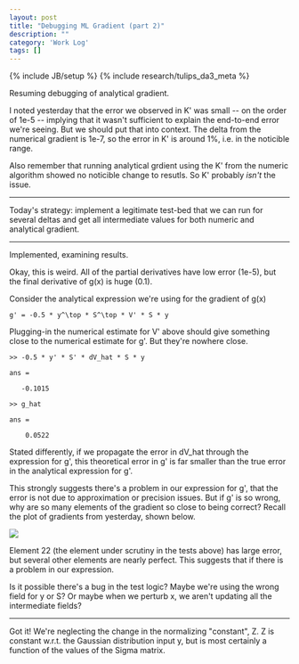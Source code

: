```yaml
---
layout: post
title: "Debugging ML Gradient (part 2)"
description: ""
category: 'Work Log'
tags: []
---
```

{% include JB/setup %}
{% include research/tulips_da3_meta %}

Resuming debugging of analytical gradient.

I noted yesterday that the error we observed in K' was small -- on the order of 1e-5 -- implying that it wasn't sufficient to explain the end-to-end error we're seeing.  But we should put that into context.  The delta from the numerical gradient is 1e-7, so the error in K' is around 1%, i.e. in the noticible range.  

Also remember that running analytical grdient using the K' from the numeric algorithm showed no noticible change to resutls.  So K' probably *isn't* the issue.

---

Today's strategy: implement a legitimate test-bed that we can run for several deltas and get all intermediate values for both numeric and analytical gradient.

---
Implemented, examining results.

Okay, this is weird.  All of the partial derivatives have low error (1e-5), but the final derivative of g(x) is huge (0.1).  

Consider the analytical expression we're using for the gradient of g(x)

    g' = -0.5 * y^\top * S^\top * V' * S * y

Plugging-in the numerical estimate for V' above should give something close to the numerical estimate for g'.  But they're nowhere close. 

    >> -0.5 * y' * S' * dV_hat * S * y

    ans =

       -0.1015

    >> g_hat

    ans =

        0.0522

Stated differently, if we propagate the error in dV_hat through the expression for g', this theoretical error in g' is far smaller than the true error in the analytical expression for g'.

This strongly suggests there's a problem in our expression for g', that the error is not due to approximation or precision issues.  But if g' is so wrong, why are so many elements of the gradient so close to being correct?  Recall the plot of gradients from yesterday, shown below.  


![]({{site.baseurl}}/img/2013-11-13-gradient_test.png)

Element 22 (the element under scrutiny in the tests above) has large error, but several other elements are nearly perfect.  This suggests that if there is a problem in our expression.


Is it possible there's a bug in the test logic?  Maybe we're using the wrong field for y or S?  Or maybe when we perturb x, we aren't updating all the intermediate fields?

----

Got it!  We're neglecting the change in the normalizing "constant", Z.  Z is constant w.r.t. the Gaussian distribution input y, but is most certainly a function of the values of the Sigma matrix.
